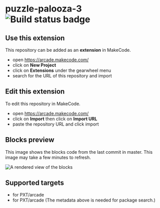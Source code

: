 # puzzle-palooza-3 ![Build status badge](https://github.com/uncliggett/puzzle-palooza-3/workflows/MakeCode/badge.svg)



## Use this extension

This repository can be added as an **extension** in MakeCode.

* open https://arcade.makecode.com/
* click on **New Project**
* click on **Extensions** under the gearwheel menu
* search for the URL of this repository and import

## Edit this extension

To edit this repository in MakeCode.

* open https://arcade.makecode.com/
* click on **Import** then click on **Import URL**
* paste the repository URL and click import

## Blocks preview

This image shows the blocks code from the last commit in master.
This image may take a few minutes to refresh.

![A rendered view of the blocks](https://github.com/uncliggett/puzzle-palooza-3/raw/master/.makecode/blocks.png)

## Supported targets

* for PXT/arcade
* for PXT/arcade
(The metadata above is needed for package search.)

